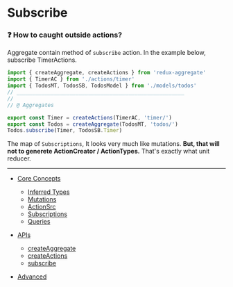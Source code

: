 # Subscribe

### ❓ How to caught outside actions?

Aggregate contain method of `subscribe` action.
In the example below, subscribe TimerActions.

```javascript
import { createAggregate, createActions } from 'redux-aggregate'
import { TimerAC } from './actions/timer'
import { TodosMT, TodosSB, TodosModel } from './models/todos'
// ______________________________________________________
//
// @ Aggregates

export const Timer = createActions(TimerAC, 'timer/')
export const Todos = createAggregate(TodosMT, 'todos/')
Todos.subscribe(Timer, TodosSB.Timer)
```

The map of `Subscriptions`, It looks very much like mutations.
**But, that will not to generete ActionCreator / ActionTypes.**
That's exactly what unit reducer.

___

* [Core Concepts](coreConcepts.md)
  * [Inferred Types](inferredTypes.md)
  * [Mutations](mutations.md)
  * [ActionSrc](actionSources.md)
  * [Subscriptions](subscriptions.md)
  * [Queries](queries.md)

* [APIs](apis.md)
  * [createAggregate](createAggregate.md)
  * [createActions](createActions.md)
  * [subscribe](subscribe.md)

* [Advanced](advanced.md)

